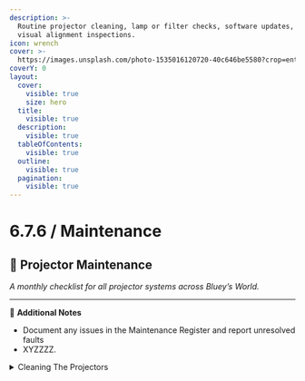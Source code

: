 ```yaml
---
description: >-
  Routine projector cleaning, lamp or filter checks, software updates, and
  visual alignment inspections.
icon: wrench
cover: >-
  https://images.unsplash.com/photo-1535016120720-40c646be5580?crop=entropy&cs=srgb&fm=jpg&ixid=M3wxOTcwMjR8MHwxfHNlYXJjaHwxfHxwcm9qZWN0b3J8ZW58MHx8fHwxNzQ2NzY0MzY1fDA&ixlib=rb-4.1.0&q=85
coverY: 0
layout:
  cover:
    visible: true
    size: hero
  title:
    visible: true
  description:
    visible: true
  tableOfContents:
    visible: true
  outline:
    visible: true
  pagination:
    visible: true
---
```


# 6.7.6 / Maintenance

## 🎥 Projector Maintenance

_A monthly checklist for all projector systems across Bluey’s World._

***

📝 **Additional Notes**

* Document any issues in the Maintenance Register and report unresolved faults
* XYZZZZ.

<details>

<summary>Cleaning The Projectors</summary>

Tools Required:

* Phillips Head Screwdriver
* Microfibre Cloth
* Makita Air Gun\
  \


Safety Precautions:

* Ensure the projector is turned off and unplugged.
* Allow the projector to cool down completely before starting.
* Work in a clean, static-free environment to prevent damage to internal components.\
  \


Step-by-Step Cleaning Guide:

Remove the Right-Hand Side Panel:

* Using the Phillips head screwdriver, remove the six black screws from the right-hand side panel (when facing the projector front-on).
* Carefully detach the side panel and set it aside.\


Access the Left-Hand Side:

* On the left-hand side, remove the bottom three screws, leaving the top three screws in place.\


Remove the Bottom Plate:

* Remove all screws from the bottom panel.
* Gently remove the bottom plate to expose the internal components.\


Detach the Front Panel:

* With the underside visible, locate and remove the screws securing the front panel.
* Carefully remove the front panel, noting that there is a clip on the top that may require gentle pressure to release.\


Clean the Panels:

* Take the removed front and side panels outside or to a well-ventilated area.
* Use the air gun to blow off any dust and debris from the panels.
* Wipe the panels with a microfibre cloth to remove any remaining dust particles.



Reassemble the Projector:

* Reattach the front panel, ensuring the top clip is securely fastened.
* Replace the bottom plate and secure it with the screws.
* Reinsert the three screws on the left-hand side.
* Reattach the right-hand side panel with the six screws.\


Additional Tips:

* Avoid using chemical cleaners or solvents, as they may damage the projector's surfaces.
* Do not attempt to clean the internal optical components unless you are trained to do so, as improper handling can cause damage.
* Regularly check and clean the projector's air filters, if applicable, to maintain proper airflow and cooling.

</details>
